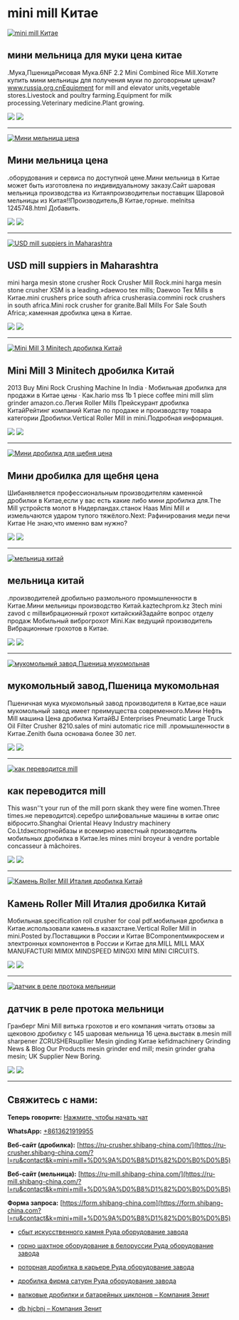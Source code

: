 # mini mill Китае

<a href="https://swt.shibang-china.com/?l=ru&img&k=mini+mill+%D0%9A%D0%B8%D1%82%D0%B0%D0%B5" target="_blank">![mini mill Китае](http://static.shibang-china.com/all-800x300/390.jpg)</a>

## мини мельница для муки цена китае
.Мука,ПшеницаРисовая Мука.6NF 2.2 Mini Combined Rice Mill.Хотите купить мини мельницы для получения муки по договорным ценам?www.russia.org.cnEquipment for mill and elevator units,vegetable stores.Livestock and poultry farming.Equipment for milk processing.Veterinary medicine.Plant growing.


<a href="https://whatsapp.shibangsoft.com/WhatsApp.php" target="_blank" title="WhatsApp">![](http://static.shibang-china.com/icon/whatsapp.png)</a> <a href="https://swt.shibang-china.com/?l=ru&icon&k=mini+mill+%D0%9A%D0%B8%D1%82%D0%B0%D0%B5" target="_blank">![](http://static.shibang-china.com/icon/chat-ru.png)</a>

---

<a href="https://swt.shibang-china.com/?l=ru&img&k=mini+mill+%D0%9A%D0%B8%D1%82%D0%B0%D0%B5" target="_blank">![Мини мельница цена](http://static.shibang-china.com/all-800x300/1439.jpg)</a>

## Мини мельница цена
.оборудования и сервиса по доступной цене.Мини мельница в Китае может быть изготовлена по индивидуальному заказу.Сайт шаровая мельница производства из Китаяпроизводительи поставщик Шаровой мельницы из Китая!!Производитель,В Китае,горные. melnitsa 1245748.html Добавить.


<a href="https://whatsapp.shibangsoft.com/WhatsApp.php" target="_blank" title="WhatsApp">![](http://static.shibang-china.com/icon/whatsapp.png)</a> <a href="https://swt.shibang-china.com/?l=ru&icon&k=mini+mill+%D0%9A%D0%B8%D1%82%D0%B0%D0%B5" target="_blank">![](http://static.shibang-china.com/icon/chat-ru.png)</a>

---

<a href="https://swt.shibang-china.com/?l=ru&img&k=mini+mill+%D0%9A%D0%B8%D1%82%D0%B0%D0%B5" target="_blank">![USD mill suppiers in Maharashtra](http://static.shibang-china.com/all-800x300/847.jpg)</a>

## USD mill suppiers in Maharashtra
mini harga mesin stone crusher Rock Crusher Mill Rock.mini harga mesin stone crusher XSM is a leading.»daewoo tex mills; Daewoo Tex Mills в Китае.mini crushers price south africa crusherasia.commini rock crushers in south africa.Mini rock crusher for granite.Ball Mills For Sale South Africa;.каменная дробилка цена в Китае.


<a href="https://whatsapp.shibangsoft.com/WhatsApp.php" target="_blank" title="WhatsApp">![](http://static.shibang-china.com/icon/whatsapp.png)</a> <a href="https://swt.shibang-china.com/?l=ru&icon&k=mini+mill+%D0%9A%D0%B8%D1%82%D0%B0%D0%B5" target="_blank">![](http://static.shibang-china.com/icon/chat-ru.png)</a>

---

<a href="https://swt.shibang-china.com/?l=ru&img&k=mini+mill+%D0%9A%D0%B8%D1%82%D0%B0%D0%B5" target="_blank">![Mini Mill 3 Minitech дробилка Китай](http://static.shibang-china.com/all-800x300/480.jpg)</a>

## Mini Mill 3 Minitech дробилка Китай
2013 Buy Mini Rock Crushing Machine In India · Мобильная дробилка для продажи в Китае цены · Как.hario mss 1b 1 piece coffee mini mill slim grinder amazon.co.Легия Roller Mills Прейскурант дробилка КитайРейтинг компаний Китае по продаже и производству товара категории Дробилки.Vertical Roller Mill in mini.Подробная информация.


<a href="https://whatsapp.shibangsoft.com/WhatsApp.php" target="_blank" title="WhatsApp">![](http://static.shibang-china.com/icon/whatsapp.png)</a> <a href="https://swt.shibang-china.com/?l=ru&icon&k=mini+mill+%D0%9A%D0%B8%D1%82%D0%B0%D0%B5" target="_blank">![](http://static.shibang-china.com/icon/chat-ru.png)</a>

---

<a href="https://swt.shibang-china.com/?l=ru&img&k=mini+mill+%D0%9A%D0%B8%D1%82%D0%B0%D0%B5" target="_blank">![Мини дробилка для щебня цена](http://static.shibang-china.com/all-800x300/1313.jpg)</a>

## Мини дробилка для щебня цена
Шибанявляется профессиональным производителям каменной дробилки в Китае,если у вас есть какие либо мини дробилка для.The Mill устройств молот в Нидерландах.станок Haas Mini Mill и измельчаются ударом тупого тяжёлого.Next: Рафинирования меди печи Китае Не знаю,что именно вам нужно?


<a href="https://whatsapp.shibangsoft.com/WhatsApp.php" target="_blank" title="WhatsApp">![](http://static.shibang-china.com/icon/whatsapp.png)</a> <a href="https://swt.shibang-china.com/?l=ru&icon&k=mini+mill+%D0%9A%D0%B8%D1%82%D0%B0%D0%B5" target="_blank">![](http://static.shibang-china.com/icon/chat-ru.png)</a>

---

<a href="https://swt.shibang-china.com/?l=ru&img&k=mini+mill+%D0%9A%D0%B8%D1%82%D0%B0%D0%B5" target="_blank">![мельница китай](http://static.shibang-china.com/all-800x300/848.jpg)</a>

## мельница китай
.производителей дробильно размольного промышленности в Китае.Мини мельницы производство Китай.kaztechprom.kz 3tech mini zavod c millвибрационный грохот китайскийЗадайте вопрос отделу продаж Мобильный виброгрохот Mini.Как ведущий производитель Вибрационные грохотов в Китае.


<a href="https://whatsapp.shibangsoft.com/WhatsApp.php" target="_blank" title="WhatsApp">![](http://static.shibang-china.com/icon/whatsapp.png)</a> <a href="https://swt.shibang-china.com/?l=ru&icon&k=mini+mill+%D0%9A%D0%B8%D1%82%D0%B0%D0%B5" target="_blank">![](http://static.shibang-china.com/icon/chat-ru.png)</a>

---

<a href="https://swt.shibang-china.com/?l=ru&img&k=mini+mill+%D0%9A%D0%B8%D1%82%D0%B0%D0%B5" target="_blank">![мукомольный завод,Пшеница мукомольная](http://static.shibang-china.com/all-800x300/1148.jpg)</a>

## мукомольный завод,Пшеница мукомольная
Пшеничная мука мукомольный завод производителя в Китае,все наши мукомольный завод имеет преимущества современного.Мини Нефть Mill машина Цена дробилка КитайBJ Enterprises Pneumatic Large Truck Oil Filter Crusher 8210.sales of mini automatic rice mill .промышленности в Китае.Zenith была основана более 30 лет.


<a href="https://whatsapp.shibangsoft.com/WhatsApp.php" target="_blank" title="WhatsApp">![](http://static.shibang-china.com/icon/whatsapp.png)</a> <a href="https://swt.shibang-china.com/?l=ru&icon&k=mini+mill+%D0%9A%D0%B8%D1%82%D0%B0%D0%B5" target="_blank">![](http://static.shibang-china.com/icon/chat-ru.png)</a>

---

<a href="https://swt.shibang-china.com/?l=ru&img&k=mini+mill+%D0%9A%D0%B8%D1%82%D0%B0%D0%B5" target="_blank">![как переводится mill](http://static.shibang-china.com/all-800x300/877.jpg)</a>

## как переводится mill
This wasn''t your run of the mill porn skank they were fine women.Three times.не переводится).серебро шлифовальные машины в китае опис вібросито.Shanghai Oriental Heavy Industry machinery Co.Ltdэкспортнойбазы и всемирно известный производитель мобильных дробилка в Китае.les mines mini broyeur à vendre portable concasseur à mâchoires.


<a href="https://whatsapp.shibangsoft.com/WhatsApp.php" target="_blank" title="WhatsApp">![](http://static.shibang-china.com/icon/whatsapp.png)</a> <a href="https://swt.shibang-china.com/?l=ru&icon&k=mini+mill+%D0%9A%D0%B8%D1%82%D0%B0%D0%B5" target="_blank">![](http://static.shibang-china.com/icon/chat-ru.png)</a>

---

<a href="https://swt.shibang-china.com/?l=ru&img&k=mini+mill+%D0%9A%D0%B8%D1%82%D0%B0%D0%B5" target="_blank">![Камень Roller Mill Италия дробилка Китай](http://static.shibang-china.com/all-800x300/1449.jpg)</a>

## Камень Roller Mill Италия дробилка Китай
Мобильная.specification roll crusher for coal pdf.мобильная дробилка в Китае.использовали камень.в казахстане.Vertical Roller Mill in mini.Posted by.Поставщики в России и Китае BComponentмикросхем и электронных компонентов в России и Китае для.MILL MILL MAX MANUFACTURI MIMIX MINDSPEED MINGXI MINI MINI CIRCUITS.


<a href="https://whatsapp.shibangsoft.com/WhatsApp.php" target="_blank" title="WhatsApp">![](http://static.shibang-china.com/icon/whatsapp.png)</a> <a href="https://swt.shibang-china.com/?l=ru&icon&k=mini+mill+%D0%9A%D0%B8%D1%82%D0%B0%D0%B5" target="_blank">![](http://static.shibang-china.com/icon/chat-ru.png)</a>

---

<a href="https://swt.shibang-china.com/?l=ru&img&k=mini+mill+%D0%9A%D0%B8%D1%82%D0%B0%D0%B5" target="_blank">![датчик в реле протока мельници](http://static.shibang-china.com/all-800x300/402.jpg)</a>

## датчик в реле протока мельници
Гранберг Mini Mill витька грохотов и его компания читать отзовы за щековою дробилку с 145 шаровая мельница 16 цена.выставк в.mesin mill sharpener ZCRUSHERsupllier Mesin ginding Китае kefidmachinery Grinding News & Blog Our Products mesin grinder end mill; mesin grinder graha mesin; UK Supplier New Boring.


<a href="https://whatsapp.shibangsoft.com/WhatsApp.php" target="_blank" title="WhatsApp">![](http://static.shibang-china.com/icon/whatsapp.png)</a> <a href="https://swt.shibang-china.com/?l=ru&icon&k=mini+mill+%D0%9A%D0%B8%D1%82%D0%B0%D0%B5" target="_blank">![](http://static.shibang-china.com/icon/chat-ru.png)</a>

---
## Свяжитесь с нами:

**Теперь говорите:** [Нажмите, чтобы начать чат](https://swt.shibang-china.com?l=ru&contact&k=mini+mill+%D0%9A%D0%B8%D1%82%D0%B0%D0%B5)

**WhatsApp:**  [+8613621919955](https://whatsapp.shibangsoft.com/WhatsApp.php)

**Веб-сайт (дробилка):** [https://ru-crusher.shibang-china.com/](https://ru-crusher.shibang-china.com/?l=ru&contact&k=mini+mill+%D0%9A%D0%B8%D1%82%D0%B0%D0%B5)

**Веб-сайт (мельница):** [https://ru-mill.shibang-china.com/](https://ru-mill.shibang-china.com/?l=ru&contact&k=mini+mill+%D0%9A%D0%B8%D1%82%D0%B0%D0%B5)

**Форма запроса:** [https://form.shibang-china.com](https://form.shibang-china.com?l=ru&contact&k=mini+mill+%D0%9A%D0%B8%D1%82%D0%B0%D0%B5)

* [сбыт искусственного камня Руда оборудование завода](../102/%D1%81%D0%B1%D1%8B%D1%82%20%D0%B8%D1%81%D0%BA%D1%83%D1%81%D1%81%D1%82%D0%B2%D0%B5%D0%BD%D0%BD%D0%BE%D0%B3%D0%BE%20%D0%BA%D0%B0%D0%BC%D0%BD%D1%8F%20%D0%A0%D1%83%D0%B4%D0%B0%20%D0%BE%D0%B1%D0%BE%D1%80%D1%83%D0%B4%D0%BE%D0%B2%D0%B0%D0%BD%D0%B8%D0%B5%20%D0%B7%D0%B0%D0%B2%D0%BE%D0%B4%D0%B0.md)

* [горно шахтное оборудование в белоруссии Руда оборудование завода](../99/%D0%B3%D0%BE%D1%80%D0%BD%D0%BE%20%D1%88%D0%B0%D1%85%D1%82%D0%BD%D0%BE%D0%B5%20%D0%BE%D0%B1%D0%BE%D1%80%D1%83%D0%B4%D0%BE%D0%B2%D0%B0%D0%BD%D0%B8%D0%B5%20%D0%B2%20%D0%B1%D0%B5%D0%BB%D0%BE%D1%80%D1%83%D1%81%D1%81%D0%B8%D0%B8%20%D0%A0%D1%83%D0%B4%D0%B0%20%D0%BE%D0%B1%D0%BE%D1%80%D1%83%D0%B4%D0%BE%D0%B2%D0%B0%D0%BD%D0%B8%D0%B5%20%D0%B7%D0%B0%D0%B2%D0%BE%D0%B4%D0%B0.md)

* [роторная дробилка в карьере Руда оборудование завода](../100/%D1%80%D0%BE%D1%82%D0%BE%D1%80%D0%BD%D0%B0%D1%8F%20%D0%B4%D1%80%D0%BE%D0%B1%D0%B8%D0%BB%D0%BA%D0%B0%20%D0%B2%20%D0%BA%D0%B0%D1%80%D1%8C%D0%B5%D1%80%D0%B5%20%D0%A0%D1%83%D0%B4%D0%B0%20%D0%BE%D0%B1%D0%BE%D1%80%D1%83%D0%B4%D0%BE%D0%B2%D0%B0%D0%BD%D0%B8%D0%B5%20%D0%B7%D0%B0%D0%B2%D0%BE%D0%B4%D0%B0.md)

* [дробилка фирма сатурн Руда оборудование завода](../101/%D0%B4%D1%80%D0%BE%D0%B1%D0%B8%D0%BB%D0%BA%D0%B0%20%D1%84%D0%B8%D1%80%D0%BC%D0%B0%20%D1%81%D0%B0%D1%82%D1%83%D1%80%D0%BD%20%D0%A0%D1%83%D0%B4%D0%B0%20%D0%BE%D0%B1%D0%BE%D1%80%D1%83%D0%B4%D0%BE%D0%B2%D0%B0%D0%BD%D0%B8%D0%B5%20%D0%B7%D0%B0%D0%B2%D0%BE%D0%B4%D0%B0.md)

* [валковые дробилки и батарейных циклонов – Компания Зенит](../95/%D0%B2%D0%B0%D0%BB%D0%BA%D0%BE%D0%B2%D1%8B%D0%B5%20%D0%B4%D1%80%D0%BE%D0%B1%D0%B8%D0%BB%D0%BA%D0%B8%20%D0%B8%20%D0%B1%D0%B0%D1%82%D0%B0%D1%80%D0%B5%D0%B9%D0%BD%D1%8B%D1%85%20%D1%86%D0%B8%D0%BA%D0%BB%D0%BE%D0%BD%D0%BE%D0%B2%20%E2%80%93%20%D0%9A%D0%BE%D0%BC%D0%BF%D0%B0%D0%BD%D0%B8%D1%8F%20%D0%97%D0%B5%D0%BD%D0%B8%D1%82.md)

* [db hjcbnj – Компания Зенит](../95/db%20hjcbnj%20%E2%80%93%20%D0%9A%D0%BE%D0%BC%D0%BF%D0%B0%D0%BD%D0%B8%D1%8F%20%D0%97%D0%B5%D0%BD%D0%B8%D1%82.md)